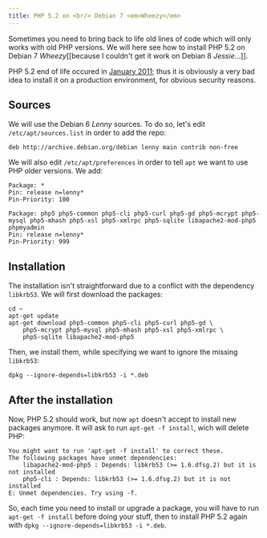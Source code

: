 ```yaml
---
title: PHP 5.2 on <br/> Debian 7 <em>Wheezy</em>
---
```


Sometimes you need to bring back to life old lines of code which will only works with old PHP versions. We will here see how to install PHP 5.2 on Debian 7 *Wheezy*[[because I couldn't get it work on Debian 8 *Jessie*...]].

PHP 5.2 end of life occured in [January 2011](http://php.net/eol.php); thus it is obviously a very bad idea to install it on a production environment, for obvious security reasons.

## Sources

We will use the Debian 6 *Lenny* sources. To do so, let's edit `/etc/apt/sources.list` in order to add the repo:

```none
deb http://archive.debian.org/debian lenny main contrib non-free
```

We will also edit `/etc/apt/preferences` in order to tell `apt` we want to use PHP older versions. We add:

```
Package: *
Pin: release n=lenny*
Pin-Priority: 100

Package: php5 php5-common php5-cli php5-curl php5-gd php5-mcrypt php5-mysql php5-mhash php5-xsl php5-xmlrpc php5-sqlite libapache2-mod-php5 phpmyadmin
Pin: release n=lenny*
Pin-Priority: 999
```

## Installation

The installation isn't straightforward due to a conflict with the dependency `libkrb53`. We will first download the packages: 

```none
cd ~
apt-get update
apt-get download php5-common php5-cli php5-curl php5-gd \
    php5-mcrypt php5-mysql php5-mhash php5-xsl php5-xmlrpc \
    php5-sqlite libapache2-mod-php5 
```

Then, we install them, while specifying we want to ignore the missing `libkrb53`:

```none
dpkg --ignore-depends=libkrb53 -i *.deb
```

## After the installation

Now, PHP 5.2 should work, but now `apt` doesn't accept to install new packages anymore. It will ask to run `apt-get -f install`, wich will delete PHP:

```none
You might want to run 'apt-get -f install' to correct these.
The following packages have unmet dependencies:
    libapache2-mod-php5 : Depends: libkrb53 (>= 1.6.dfsg.2) but it is not installed
    php5-cli : Depends: libkrb53 (>= 1.6.dfsg.2) but it is not installed
E: Unmet dependencies. Try using -f.
```

So, each time you need to install or upgrade a package, you will have to run `apt-get -f install` before doing your stuff, then to install PHP 5.2 again with `dpkg --ignore-depends=libkrb53 -i *.deb`.
